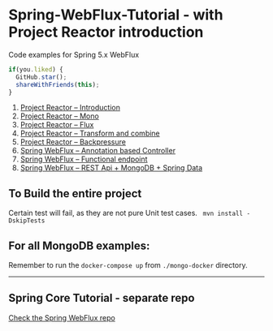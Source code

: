 # Spring-WebFlux-Tutorial - with Project Reactor introduction
Code examples for Spring 5.x WebFlux
```javascript
if(you.liked) {
  GitHub.star();
  shareWithFriends(this);
}
```

1. [Project Reactor – Introduction](https://jstobigdata.com/java/getting-started-with-project-reactor/)
2. [Project Reactor – Mono](https://jstobigdata.com/java/mono-in-project-reactor/)
3. [Project Reactor – Flux](https://jstobigdata.com/java/flux-in-project-reactor/)
4. [Project Reactor – Transform and combine](https://jstobigdata.com/java/transform-and-combine-reactive-stream/)
5. [Project Reactor – Backpressure](https://jstobigdata.com/java/backpressure-in-project-reactor/)
6. [Spring WebFlux – Annotation based Controller](https://jstobigdata.com/spring/getting-started-with-spring-webflux/)
7. [Spring WebFlux – Functional endpoint](https://jstobigdata.com/spring/a-functional-endpoint-in-spring-webflux/)
8. [Spring WebFlux – REST Api + MongoDB + Spring Data](https://jstobigdata.com/spring/spring-webflux-rest-api-with-mongodb-and-spring-data/)

## To Build the entire project
Certain test will fail, as they are not pure Unit test cases.
``` mvn install -DskipTests```

## For all MongoDB examples:
Remember to run the `docker-compose up` from `./mongo-docker` directory.

-----
## Spring Core Tutorial - separate repo
 [Check the Spring WebFlux repo](https://github.com/jstobigdata/Spring-Framework-Tutorial)

